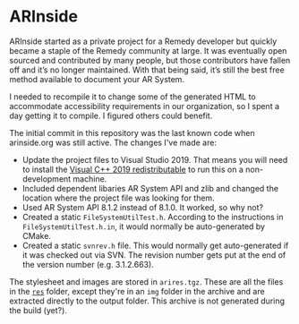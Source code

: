 # ARInside

ARInside started as a private project for a Remedy developer but quickly became a staple of the Remedy community at large. It was eventually open sourced and contributed by many people, but those contributors have fallen off and it’s no longer maintained. With that being said, it’s still the best free method available to document your AR System.

I needed to recompile it to change some of the generated HTML to accommodate accessibility requirements in our organization, so I spent a day getting it to compile. I figured others could benefit.

The initial commit in this repository was the last known code when arinside.org was still active. The changes I've made are:

- Update the project files to Visual Studio 2019. That means you will need to install the [Visual C++ 2019 redistributable](https://support.microsoft.com/en-ca/help/2977003/the-latest-supported-visual-c-downloads) to run this on a non-development machine.
- Included dependent libaries AR System API and zlib and changed the location where the project file was looking for them.
- Used AR System API 8.1.2 instead of 8.1.0. It worked, so why not?
- Created a static `FileSystemUtilTest.h`. According to the instructions in `FileSystemUtilTest.h.in`, it would normally be auto-generated by CMake.
- Created a static `svnrev.h` file. This would normally get auto-generated if it was checked out via SVN. The revision number gets put at the end of the version number (e.g. 3.1.2.663).

The stylesheet and images are stored in `arires.tgz`. These are all the files in the [`res`](src/res) folder, except they're in an `img` folder in the archive and are extracted directly to the output folder. This archive is not generated during the build (yet?).

